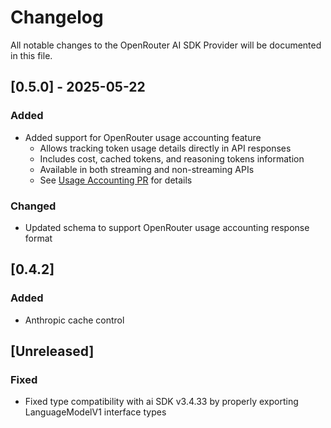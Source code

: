 # Changelog

All notable changes to the OpenRouter AI SDK Provider will be documented in this file.

## [0.5.0] - 2025-05-22

### Added

- Added support for OpenRouter usage accounting feature
  - Allows tracking token usage details directly in API responses
  - Includes cost, cached tokens, and reasoning tokens information
  - Available in both streaming and non-streaming APIs
  - See [Usage Accounting PR](https://github.com/OpenRouterTeam/ai-sdk-provider/pull/64) for details

### Changed

- Updated schema to support OpenRouter usage accounting response format

## [0.4.2]

### Added

- Anthropic cache control

## [Unreleased]

### Fixed

- Fixed type compatibility with ai SDK v3.4.33 by properly exporting LanguageModelV1 interface types
